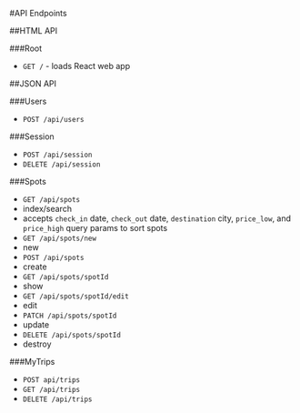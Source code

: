 #API Endpoints

##HTML API

###Root

* ```GET /``` - loads React web app

##JSON API

###Users

* ```POST /api/users```

###Session

* ```POST /api/session```
* ```DELETE /api/session```

###Spots

* ```GET /api/spots```
 * index/search
 * accepts ```check_in``` date, ```check_out``` date, ```destination``` city, ```price_low```, and ```price_high``` query params to sort spots
* ```GET /api/spots/new```
 * new
* ```POST /api/spots```
 * create
* ```GET /api/spots/spotId```
 * show
* ```GET /api/spots/spotId/edit```
 * edit
* ```PATCH /api/spots/spotId```
 * update
* ```DELETE /api/spots/spotId```
 * destroy

###MyTrips

* ```POST api/trips```
* ```GET /api/trips```
* ```DELETE /api/trips```
